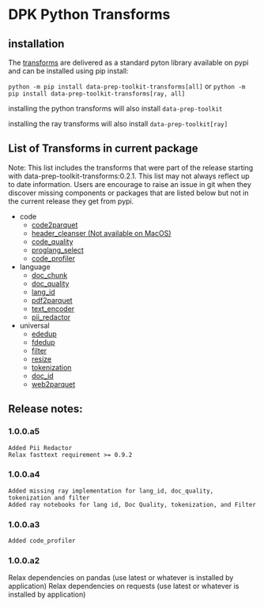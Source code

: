 # DPK Python Transforms

## installation

The [transforms](https://github.com/IBM/data-prep-kit/blob/dev/transforms/README.md) are delivered as a standard pyton library available on pypi and can be installed using pip install:

`python -m pip install data-prep-toolkit-transforms[all]`
or
`python -m pip install data-prep-toolkit-transforms[ray, all]`


installing the python transforms will also install  `data-prep-toolkit`

installing the ray transforms will also install  `data-prep-toolkit[ray]`

## List of Transforms in current package

Note: This list includes the transforms that were part of the release starting with data-prep-toolkit-transforms:0.2.1. This list may not always reflect up to date information. Users are encourage to raise an issue in git when they discover missing components or packages that are listed below but not in the current release they get from pypi.

* code
    * [code2parquet](https://github.com/IBM/data-prep-kit/blob/dev/transforms/code/code2parquet/python/README.md)
    * [header_cleanser (Not available on MacOS)](https://github.com/IBM/data-prep-kit/blob/dev/transforms/code/header_cleanser/python/README.md)
    * [code_quality](https://github.com/IBM/data-prep-kit/blob/dev/transforms/code/code_quality/python/README.md)
    * [proglang_select](https://github.com/IBM/data-prep-kit/blob/dev/transforms/code/proglang_select/python/README.md)
    * [code_profiler](https://github.com/IBM/data-prep-kit/blob/dev/transforms/code/code_profiler/README.md)
* language
    * [doc_chunk](https://github.com/IBM/data-prep-kit/blob/dev/transforms/language/doc_chunk/README.md)
	* [doc_quality](https://github.com/IBM/data-prep-kit/blob/dev/transforms/language/doc_quality/README.md)
	* [lang_id](https://github.com/IBM/data-prep-kit/blob/dev/transforms/language/lang_id/README.md)
	* [pdf2parquet](https://github.com/IBM/data-prep-kit/blob/dev/transforms/language/pdf2parquet/README.md)
	* [text_encoder](https://github.com/IBM/data-prep-kit/blob/dev/transforms/language/text_encoder/README.md)
	* [pii_redactor](https://github.com/IBM/data-prep-kit/blob/dev/transforms/language/pii_redactor/python/README.md)
* universal
    * [ededup](https://github.com/IBM/data-prep-kit/blob/dev/transforms/universal/ededup/README.md)
    * [fdedup](https://github.com/IBM/data-prep-kit/blob/dev/transforms/universal/fdedup/README.md)
	* [filter](https://github.com/IBM/data-prep-kit/blob/dev/transforms/universal/filter/python/README.md)
	* [resize](https://github.com/IBM/data-prep-kit/blob/dev/transforms/universal/resize/python/README.md)
	* [tokenization](https://github.com/IBM/data-prep-kit/blob/dev/transforms/universal/tokenization/README.md)
	* [doc_id](https://github.com/IBM/data-prep-kit/blob/dev/transforms/universal/doc_id/README.md)
	* [web2parquet](https://github.com/IBM/data-prep-kit/blob/dev/transforms/universal/web2parquet/README.md)
   
## Release notes:

### 1.0.0.a5
	Added Pii Redactor
	Relax fasttext requirement >= 0.9.2
### 1.0.0.a4
	Added missing ray implementation for lang_id, doc_quality, tokenization and filter
	Added ray notebooks for lang id, Doc Quality, tokenization, and Filter
### 1.0.0.a3
	Added code_profiler
### 1.0.0.a2
   Relax dependencies on pandas (use latest or whatever is installed by application)
   Relax dependencies on requests (use latest or whatever is installed by application)



 

